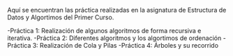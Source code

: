Aquí se encuentran las práctica realizadas en la asignatura de Estructura de Datos y Algortimos del Primer Curso.

-Práctica 1: Realización de algunos algoritmos de forma recursiva e iterativa.
-Práctica 2: Diferentes algoritmos y los algortimos de ordenación
-Práctica 3: Realización de Cola y Pilas
-Práctica 4: Árboles y su recorrido
